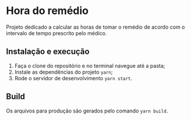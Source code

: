 # Hora do remédio
Projeto dedicado a calcular as horas de tomar o remédio de acordo com o intervalo de tempo prescrito pelo médico.

## Instalação e execução
1. Faça o clone do repositório e no terminal navegue até a pasta;
2. Instale as dependências do projeto `yarn`;
3. Rode o servidor de desenvolvimento `yarn start`.

## Build
Os arquivos para produção são gerados pelo comando `yarn build`.